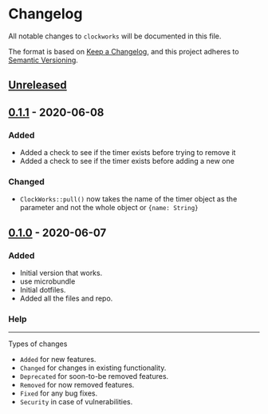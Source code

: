 # Changelog

All notable changes to `clockworks` will be documented in this file.

The format is based on [Keep a Changelog](https://keepachangelog.com/en/1.0.0/),
and this project adheres to [Semantic Versioning](https://semver.org/spec/v2.0.0.html).

## [Unreleased]

## [0.1.1] - 2020-06-08
### Added
- Added a check to see if the timer exists before trying to remove it
- Added a check to see if the timer exists before adding a new one

### Changed
- `ClockWorks::pull()` now takes the name of the timer object as the parameter and not the whole object or `{name: String}`

## [0.1.0] - 2020-06-07
### Added
- Initial version that works.
- use microbundle
- Initial dotfiles.
- Added all the files and repo.


[Unreleased]: https://github.com/reecem/clockworks/compare/v0.1.1...HEAD
[0.1.1]: https://github.com/reecem/clockworks/tags/v0.1.1
[0.1.0]: https://github.com/reecem/clockworks/tags/v0.1.0

### Help
---
Types of changes
- `Added` for new features.
- `Changed` for changes in existing functionality.
- `Deprecated` for soon-to-be removed features.
- `Removed` for now removed features.
- `Fixed` for any bug fixes.
- `Security` in case of vulnerabilities.
